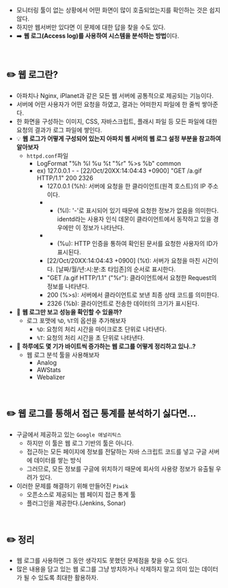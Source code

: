* 모니터링 툴이 없는 상황에서 어떤 화면이 많이 호출되었는지를 확인하는 것은 쉽지 않다.
* 하지만 웹서버만 있다면 이 문제에 대한 답을 찾을 수도 있다.
* ➡️ **웹 로그(Access log)를 사용하여 시스템을 분석하는 방법**이다.
</br>

## ✏️ 웹 로그란?
* 아파치나 Nginx, iPlanet과 같은 모든 웹 서버에 공통적으로 제공되는 기능이다.
* 서버에 어떤 사용자가 어떤 요청을 하였고, 결과는 어떠한지 파일에 한 줄씩 쌓아준다.
* 한 화면을 구성하는 이미지, CSS, 자바스크립트, 플래시 파일 등 모든 파일에 대한 요청의 결과가 로그 파일에 쌓인다.
* 💡 **웹 로그가 어떻게 구성되어 있는지 아파치 웹 서버의 웹 로그 설정 부분을 참고하여 알아보자**
  * `httpd.conf`파일
    * LogFormat "%h %l %u %t \"%r\" %>s %b" common
    * ex) 127.0.0.1 - - [22/Oct/20XX:14:04:43 +0900] "GET /a.gif HTTP/1.1" 200 2326
      * 127.0.0.1 (%h): 서버에 요청을 한 클라이언트(원격 호스트)의 IP 주소이다.
      * - (%l): '-'로 표시되어 있기 때문에 요청한 정보가 없음을 의미한다. identd라는 사용자 인식 데몬이 클라이언트에서 동작하고 있을 경우에만 이 정보가 나타난다.
      * - (%u): HTTP 인증을 통하여 확인된 문서를 요청한 사용자의 ID가 표시된다.
      * [22/Oct/20XX:14:04:43 +0900] (%t): 서버가 요청을 마친 시간이다. [날짜/월/년:시:분:초 타임존]의 순서로 표시한다.
      * "GET /a.gif HTTP/1.1" (\"%r\"): 클라이언트에서 요청한 Request의 정보를 나타낸다.
      * 200 (%>s): 서버에서 클라이언트로 보낸 최종 상태 코드를 의미한다.
      * 2326 (%b): 클라이언트로 전송한 데이터의 크기가 표시된다.
* 🤔 **웹 로그만 보고 성능을 확인할 수 있을까?**
  * 로그 포맷에 `%D`, `%T`의 옵션을 추가해보자
    * `%D`: 요청의 처리 시간을 마이크로초 단위로 나타낸다.
    * `%T`: 요청의 처리 시간을 초 단위로 나타낸다.
* 🤔 **하루에도 몇 기가 바이트씩 증가하는 웹 로그를 어떻게 정리하고 있나..?**
  * 웹 로그 분석 툴을 사용해보자
    * Analog
    * AWStats
    * Webalizer
</br>

## ✏️ 웹 로그를 통해서 접근 통계를 분석하기 싫다면...
* 구글에서 제공하고 있는 `Google 애널리틱스`
  * 하지만 이 툴은 웹 로그 기반의 툴은 아니다.
  * 접근하는 모든 페이지에 정보를 전달하는 자바 스크립트 코드를 넣고 구글 서버에 데이터를 쌓는 방식
  * 그러므로, 모든 정보를 구글에 위치하기 때문에 회사의 사용량 정보가 유출될 우려가 있다.
* 이러한 문제를 해결하기 위해 만들어진 `Piwik`
  * 오픈소스로 제공되는 웹 페이지 접근 통계 툴
  * 플러그인을 제공한다.(Jenkins, Sonar)
</br>

## ✏️ 정리
* 웹 로그를 사용하면 그 동안 생각지도 못했던 문제점을 찾을 수도 있다.
* 많은 내용을 담고 있는 웹 로그를 그냥 방치하거나 삭제하지 말고 의미 있는 데이터가 될 수 있도록 최대한 활용하자.
